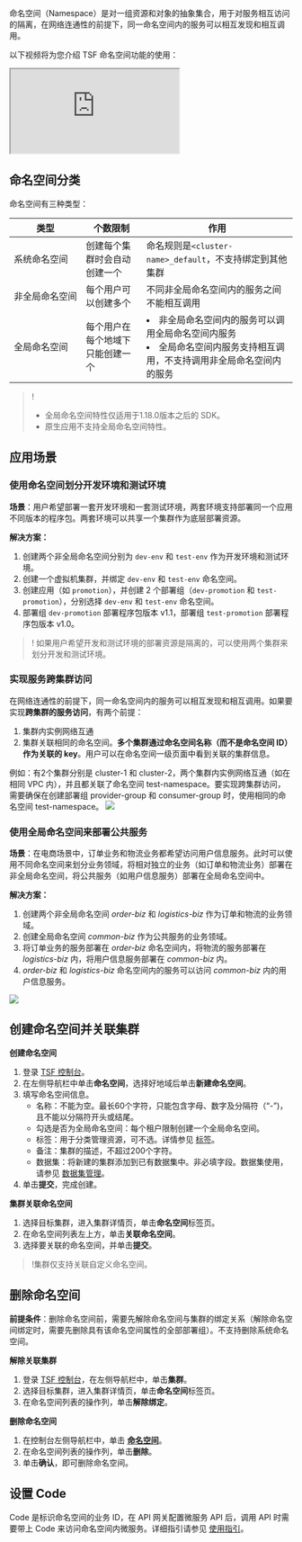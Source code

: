 命名空间（Namespace）是对一组资源和对象的抽象集合，用于对服务相互访问的隔离，在网络连通性的前提下，同一命名空间内的服务可以相互发现和相互调用。

以下视频将为您介绍 TSF 命名空间功能的使用：
<div class="doc-video-mod"><iframe src="https://cloud.tencent.com/edu/learning/quick-play/2039-24420?source=gw.doc.media&withPoster=1&notip=1"></iframe></div>

## 命名空间分类
命名空间有三种类型：

|类型|个数限制|作用|
|----|----|----|
|系统命名空间|创建每个集群时会自动创建一个|命名规则是`<cluster-name>_default`，不支持绑定到其他集群|
|<nobr>非全局命名空间</nobr>|每个用户可以创建多个|不同非全局命名空间内的服务之间不能相互调用|
|全局命名空间|每个用户在每个地域下只能创建一个|<li>非全局命名空间内的服务可以调用全局命名空间内服务</li><li>全局命名空间内服务支持相互调用，不支持调用非全局命名空间内的服务</li>|

>!
>- 全局命名空间特性仅适用于1.18.0版本之后的 SDK。
>- 原生应用不支持全局命名空间特性。

## 应用场景

### 使用命名空间划分开发环境和测试环境
**场景**：用户希望部署一套开发环境和一套测试环境，两套环境支持部署同一个应用不同版本的程序包。两套环境可以共享一个集群作为底层部署资源。

**解决方案：**
1. 创建两个非全局命名空间分别为 `dev-env` 和 `test-env` 作为开发环境和测试环境。
2. 创建一个虚拟机集群，并绑定 `dev-env` 和 `test-env` 命名空间。
3. 创建应用（如 `promotion`），并创建 2 个部署组（`dev-promotion` 和 `test-promotion`），分别选择 `dev-env` 和 `test-env` 命名空间。
4. 部署组 `dev-promotion` 部署程序包版本 v1.1，部署组 `test-promotion` 部署程序包版本 v1.0。


>! 如果用户希望开发和测试环境的部署资源是隔离的，可以使用两个集群来划分开发和测试环境。

### 实现服务跨集群访问
在网络连通性的前提下，同一命名空间内的服务可以相互发现和相互调用。如果要实现**跨集群的服务访问**，有两个前提：
1. 集群内实例网络互通
2. 集群关联相同的命名空间。**多个集群通过命名空间名称（而不是命名空间 ID）作为关联的 key**。用户可以在命名空间一级页面中看到关联的集群信息。

例如：有2个集群分别是 cluster-1 和 cluster-2，两个集群内实例网络互通（如在相同 VPC 内），并且都关联了命名空间 test-namespace。要实现跨集群访问，需要确保在创建部署组 provider-group 和 consumer-group 时，使用相同的命名空间 test-namespace。
![](https://main.qcloudimg.com/raw/ea4fd755cafd36fd9093a589667ca32d.png)


### 使用全局命名空间来部署公共服务
**场景**：在电商场景中，订单业务和物流业务都希望访问用户信息服务。此时可以使用不同命名空间来划分业务领域，将相对独立的业务（如订单和物流业务）部署在非全局命名空间，将公共服务（如用户信息服务）部署在全局命名空间中。

**解决方案：**
1. 创建两个非全局命名空间 *order-biz* 和 *logistics-biz* 作为订单和物流的业务领域。
2. 创建全局命名空间 *common-biz* 作为公共服务的业务领域。
3. 将订单业务的服务部署在 *order-biz*  命名空间内，将物流的服务部署在 *logistics-biz* 内，将用户信息服务部署在 *common-biz* 内。
4. *order-biz* 和 *logistics-biz* 命名空间内的服务可以访问 *common-biz* 内的用户信息服务。

![](https://main.qcloudimg.com/raw/3a8c69948d9b1d0c64444acf98daa74b.png)

## 创建命名空间并关联集群

**创建命名空间**

1. 登录 [TSF 控制台](https://console.cloud.tencent.com/tsf/index)。
2. 在左侧导航栏中单击**命名空间**，选择好地域后单击**新建命名空间**。
3. 填写命名空间信息。
   - 名称：不能为空。最长60个字符，只能包含字母、数字及分隔符（“-”)，且不能以分隔符开头或结尾。
   - 勾选是否为全局命名空间：每个租户限制创建一个全局命名空间。
   - 标签：用于分类管理资源，可不选。详情参见 [标签](https://cloud.tencent.com/document/product/649/53869)。
   - 备注：集群的描述，不超过200个字符。
   - 数据集：将新建的集群添加到已有数据集中。非必填字段。数据集使用，请参见 [数据集管理](https://cloud.tencent.com/document/product/649/38326)。
4. 单击**提交**，完成创建。

**集群关联命名空间**

1. 选择目标集群，进入集群详情页，单击**命名空间**标签页。
2. 在命名空间列表左上方，单击**关联命名空间**。
3. 选择要关联的命名空间，并单击**提交**。

> !集群仅支持关联自定义命名空间。

## 删除命名空间

**前提条件**：删除命名空间前，需要先解除命名空间与集群的绑定关系（解除命名空间绑定时，需要先删除具有该命名空间属性的全部部署组）。不支持删除系统命名空间。

**解除关联集群**

1. 登录 [TSF 控制台](https://console.cloud.tencent.com/tsf/index)，在左侧导航栏中，单击**集群**。
2. 选择目标集群，进入集群详情页，单击**命名空间**标签页。
3. 在命名空间列表的操作列，单击**解除绑定**。

**删除命名空间**

1. 在控制台左侧导航栏中，单击 **[命名空间](https://console.cloud.tencent.com/tsf/namespace)**。
2. 在命名空间列表的操作列，单击**删除**。
3. 单击**确认**，即可删除命名空间。



## 设置 Code

Code 是标识命名空间的业务 ID，在 API 网关配置微服务 API 后，调用 API 时需要带上 Code 来访问命名空间内微服务。详细指引请参见 [使用指引](https://cloud.tencent.com/document/product/649/17644)。
